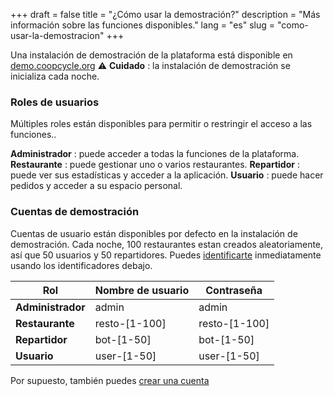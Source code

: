 +++
draft = false
title = "¿Cómo usar la demostración?"
description = "Más información sobre las funciones disponibles."
lang = "es"
slug = "como-usar-la-demostracion"
+++

Una instalación de demostración de la plataforma está disponible en [demo.coopcycle.org](demo.coopcycle.org)
⚠️ **Cuidado** : la instalación de demostración se inicializa cada noche.

### Roles de usuarios

Múltiples roles están disponibles para permitir o restringir el acceso a las funciones..

**Administrador** : puede acceder a todas la funciones de la plataforma.
**Restaurante** : puede gestionar uno o varios restaurantes.
**Repartidor** : puede ver sus estadísticas y acceder a la aplicación.
**Usuario** : puede hacer pedidos y acceder a su espacio personal.

### Cuentas de demostración

Cuentas de usuario están disponibles por defecto en la instalación de demostración.
Cada noche, 100 restaurantes estan creados aleatoriamente, así que 50 usuarios y 50 repartidores.
Puedes [identificarte](https://demo.coopcycle.org/login/) inmediatamente usando los identificadores debajo.

<table class="table">
  <thead>
    <th>Rol</th>
    <th>Nombre de usuario</th>
    <th>Contraseña</th>
  </thead>
  <tbody>
    <tr>
      <td><strong>Administrador</strong></td>
      <td>admin</td>
      <td>admin</td>
    </tr>
    <tr>
      <td><strong>Restaurante</strong></td>
      <td>resto-[1-100]</td>
      <td>resto-[1-100]</td>
    </tr>
    <tr>
      <td><strong>Repartidor</strong></td>
      <td>bot-[1-50]</td>
      <td>bot-[1-50]</td>
    </tr>
    <tr>
      <td><strong>Usuario</strong></td>
      <td>user-[1-50]</td>
      <td>user-[1-50]</td>
    </tr>
  </tbody>
</table>

Por supuesto, también puedes [crear una cuenta](https://demo.coopcycle.org/register/)